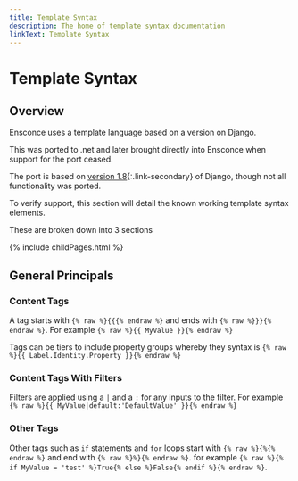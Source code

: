 ```yaml
---
title: Template Syntax
description: The home of template syntax documentation
linkText: Template Syntax
---
```

# Template Syntax

## Overview

Ensconce uses a template language based on a version on Django.

This was ported to .net and later brought directly into Ensconce when support for the port ceased.

The port is based on [version 1.8](https://docs.djangoproject.com/en/1.8/ref/templates/builtins/#built-in-template-tags-and-filters){:.link-secondary} of Django, though not all functionality was ported.

To verify support, this section will detail the known working template syntax elements.

These are broken down into 3 sections

{% include childPages.html %}

## General Principals

### Content Tags

A tag starts with `{% raw %}{{{% endraw %}` and ends with `{% raw %}}}{% endraw %}`.  For example `{% raw %}{{ MyValue }}{% endraw %}`

Tags can be tiers to include property groups whereby they syntax is `{% raw %}{{ Label.Identity.Property }}{% endraw %}`

### Content Tags With Filters

Filters are applied using a `|` and a `:` for any inputs to the filter.  For example `{% raw %}{{ MyValue|default:'DefaultValue' }}{% endraw %}`

### Other Tags

Other tags such as `if` statements and `for` loops start with `{% raw %}{%{% endraw %}` and end with `{% raw %}%}{% endraw %}`. for example `{% raw %}{% if MyValue = 'test' %}True{% else %}False{% endif %}{% endraw %}`.
